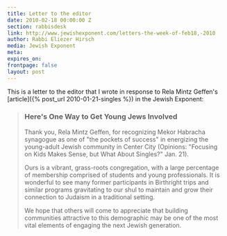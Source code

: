 ```yaml
---
title: Letter to the editor
date: 2010-02-18 00:00:00 Z
section: rabbisdesk
link: http://www.jewishexponent.com/letters-the-week-of-feb18,-2010
author: Rabbi Eliezer Hirsch
media: Jewish Exponent
meta: 
expires_on: 
frontpage: false
layout: post
---
```


This is a letter to the editor that I wrote in response to Rela Mintz Geffen's [article]({% post_url 2010-01-21-singles %}) in the Jewish Exponent:

> ### Here's One Way to Get Young Jews Involved
>Thank you, Rela Mintz Geffen, for recognizing Mekor Habracha synagogue as one of "the pockets of success" in energizing the young-adult Jewish community in Center City (Opinions: "Focusing on Kids Makes Sense, but What About Singles?" Jan. 21).
>
>Ours is a vibrant, grass-roots congregation, with a large percentage of membership comprised of students and young professionals. It is wonderful to see many former participants in Birthright trips and similar programs gravitating to our shul to maintain and grow their connection to Judaism in a traditional setting.
>
>We hope that others will come to appreciate that building communities attractive to this demographic may be one of the most vital elements of engaging the next Jewish generation.
